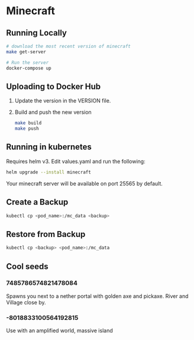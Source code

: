 # Minecraft

## Running Locally

```bash
# download the most recent version of minecraft
make get-server

# Run the server
docker-compose up
```

## Uploading to Docker Hub

1. Update the version in the VERSION file.
2. Build and push the new version

    ```bash
    make build
    make push
    ```

## Running in kubernetes

Requires helm v3. Edit values.yaml and run the following:

```bash
helm upgrade --install minecraft
```

Your minecraft server will be available on port 25565 by default.

## Create a Backup

```bash
kubectl cp <pod_name>:/mc_data <backup>
```

## Restore from Backup

```bash
kubectl cp <backup> <pod_name>:/mc_data
```

## Cool seeds

### 7485786574821478084

Spawns you next to a nether portal with golden axe and pickaxe. River and Village close by.

### -8018833100564192815

Use with an amplified world, massive island
